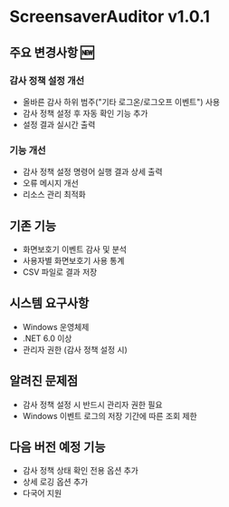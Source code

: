 # ScreensaverAuditor v1.0.1

## 주요 변경사항 🆕

### 감사 정책 설정 개선
- 올바른 감사 하위 범주("기타 로그온/로그오프 이벤트") 사용
- 감사 정책 설정 후 자동 확인 기능 추가
- 설정 결과 실시간 출력

### 기능 개선
- 감사 정책 설정 명령어 실행 결과 상세 출력
- 오류 메시지 개선
- 리소스 관리 최적화

## 기존 기능
- 화면보호기 이벤트 감사 및 분석
- 사용자별 화면보호기 사용 통계
- CSV 파일로 결과 저장

## 시스템 요구사항
- Windows 운영체제
- .NET 6.0 이상
- 관리자 권한 (감사 정책 설정 시)

## 알려진 문제점
- 감사 정책 설정 시 반드시 관리자 권한 필요
- Windows 이벤트 로그의 저장 기간에 따른 조회 제한

## 다음 버전 예정 기능
- 감사 정책 상태 확인 전용 옵션 추가
- 상세 로깅 옵션 추가
- 다국어 지원